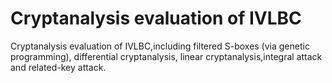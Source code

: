 # Cryptanalysis evaluation of IVLBC
Cryptanalysis evaluation of IVLBC,including filtered S-boxes (via genetic programming), differential cryptanalysis, linear cryptanalysis,integral attack and related-key attack.
